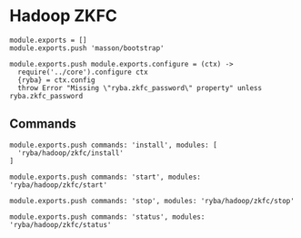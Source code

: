 
# Hadoop ZKFC

    module.exports = []
    module.exports.push 'masson/bootstrap'

    module.exports.push module.exports.configure = (ctx) ->
      require('../core').configure ctx
      {ryba} = ctx.config
      throw Error "Missing \"ryba.zkfc_password\" property" unless ryba.zkfc_password

## Commands

    module.exports.push commands: 'install', modules: [
      'ryba/hadoop/zkfc/install'
    ]

    module.exports.push commands: 'start', modules: 'ryba/hadoop/zkfc/start'

    module.exports.push commands: 'stop', modules: 'ryba/hadoop/zkfc/stop'

    module.exports.push commands: 'status', modules: 'ryba/hadoop/zkfc/status'
